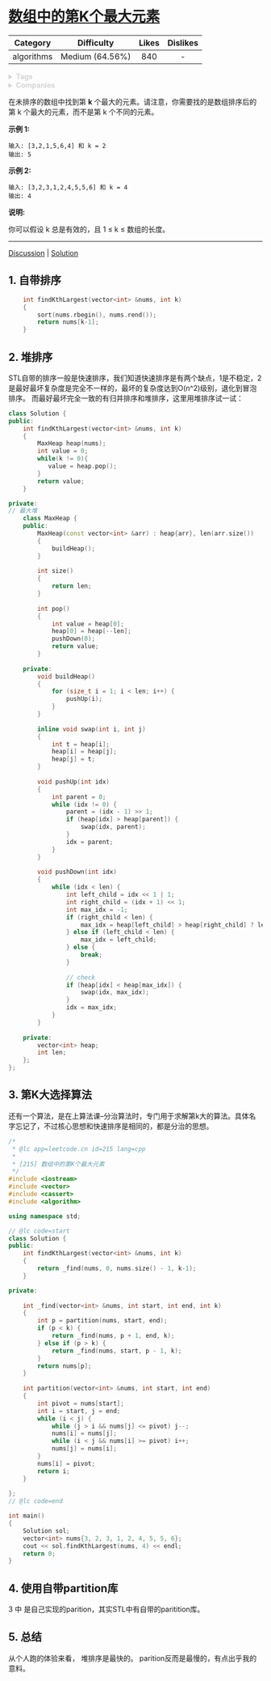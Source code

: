 # [数组中的第K个最大元素](https://leetcode-cn.com/problems/kth-largest-element-in-an-array/description/)

|  Category  |   Difficulty    | Likes | Dislikes |
| :--------: | :-------------: | :---: | :------: |
| algorithms | Medium (64.56%) |  840  |    -     |

<details style="color: rgb(212, 212, 212); font-family: -apple-system, BlinkMacSystemFont, &quot;Segoe WPC&quot;, &quot;Segoe UI&quot;, system-ui, Ubuntu, &quot;Droid Sans&quot;, sans-serif, &quot;Microsoft Yahei UI&quot;; font-size: 14px; font-style: normal; font-variant-ligatures: normal; font-variant-caps: normal; font-weight: 400; letter-spacing: normal; orphans: 2; text-align: start; text-indent: 0px; text-transform: none; white-space: normal; widows: 2; word-spacing: 0px; -webkit-text-stroke-width: 0px; text-decoration-style: initial; text-decoration-color: initial;"><summary><strong>Tags</strong></summary></details>

<details style="color: rgb(212, 212, 212); font-family: -apple-system, BlinkMacSystemFont, &quot;Segoe WPC&quot;, &quot;Segoe UI&quot;, system-ui, Ubuntu, &quot;Droid Sans&quot;, sans-serif, &quot;Microsoft Yahei UI&quot;; font-size: 14px; font-style: normal; font-variant-ligatures: normal; font-variant-caps: normal; font-weight: 400; letter-spacing: normal; orphans: 2; text-align: start; text-indent: 0px; text-transform: none; white-space: normal; widows: 2; word-spacing: 0px; -webkit-text-stroke-width: 0px; text-decoration-style: initial; text-decoration-color: initial;"><summary><strong>Companies</strong></summary></details>

在未排序的数组中找到第 **k** 个最大的元素。请注意，你需要找的是数组排序后的第 k 个最大的元素，而不是第 k 个不同的元素。

**示例 1:**

```
输入: [3,2,1,5,6,4] 和 k = 2
输出: 5
```

**示例 2:**

```
输入: [3,2,3,1,2,4,5,5,6] 和 k = 4
输出: 4
```

**说明:**

你可以假设 k 总是有效的，且 1 ≤ k ≤ 数组的长度。

------

[Discussion](https://leetcode-cn.com/problems/kth-largest-element-in-an-array/comments/) | [Solution](https://leetcode-cn.com/problems/kth-largest-element-in-an-array/solution/)

## 1. 自带排序

```c++
    int findKthLargest(vector<int> &nums, int k)
    {
        sort(nums.rbegin(), nums.rend());
        return nums[k-1];
    }
```

## 2. 堆排序

STL自带的排序一般是快速排序，我们知道快速排序是有两个缺点，1是不稳定，2是最好最坏复杂度是完全不一样的，最坏的复杂度达到O(n^2)级别，退化到冒泡排序。 而最好最坏完全一致的有归并排序和堆排序，这里用堆排序试一试：

```c++
class Solution {
public:
    int findKthLargest(vector<int> &nums, int k)
    {
        MaxHeap heap(nums);
        int value = 0;
        while(k != 0){
           value = heap.pop(); 
        }
        return value;
    }

private:
// 最大堆
    class MaxHeap {
    public:
        MaxHeap(const vector<int> &arr) : heap{arr}, len(arr.size())
        {
            buildHeap();
        }
        
        int size()
        {
            return len;
        }
        
        int pop()
        {
            int value = heap[0];
            heap[0] = heap[--len];
            pushDown(0);
            return value;
        }
    
    private:
        void buildHeap()
        {
            for (size_t i = 1; i < len; i++) {
                pushUp(i);
            }
        }
        
        inline void swap(int i, int j)
        {
            int t = heap[i];
            heap[i] = heap[j];
            heap[j] = t;
        }
        
        void pushUp(int idx)
        {
            int parent = 0;
            while (idx != 0) {
                parent = (idx - 1) >> 1;
                if (heap[idx] > heap[parent]) {
                    swap(idx, parent);
                }
                idx = parent;
            }
        }
        
        void pushDown(int idx)
        {
            while (idx < len) {
                int left_child = idx << 1 | 1;
                int right_child = (idx + 1) << 1;
                int max_idx = -1;
                if (right_child < len) {
                    max_idx = heap[left_child] > heap[right_child] ? left_child : right_child;
                } else if (left_child < len) {
                    max_idx = left_child;
                } else {
                    break;
                }
                
                // check
                if (heap[idx] < heap[max_idx]) {
                    swap(idx, max_idx);
                }
                idx = max_idx;
            }
        }
      
    private:
        vector<int> heap;
        int len;
    };
};

```

## 3. 第K大选择算法

还有一个算法，是在上算法课–分治算法时，专门用于求解第k大的算法。具体名字忘记了，不过核心思想和快速排序是相同的，都是分治的思想。

```c++
/*
 * @lc app=leetcode.cn id=215 lang=cpp
 *
 * [215] 数组中的第K个最大元素
 */
#include <iostream>
#include <vector>
#include <cassert>
#include <algorithm>

using namespace std;

// @lc code=start
class Solution {
public:
    int findKthLargest(vector<int> &nums, int k)
    {
        return _find(nums, 0, nums.size() - 1, k-1);
    }

private:
    
    int _find(vector<int> &nums, int start, int end, int k)
    {
        int p = partition(nums, start, end);
        if (p < k) {
            return _find(nums, p + 1, end, k);
        } else if (p > k) {
            return _find(nums, start, p - 1, k);
        }
        return nums[p];
    }
    
    int partition(vector<int> &nums, int start, int end)
    {
        int pivot = nums[start];
        int i = start, j = end;
        while (i < j) {
            while (j > i && nums[j] <= pivot) j--;
            nums[i] = nums[j];
            while (i < j && nums[i] >= pivot) i++;
            nums[j] = nums[i];
        }
        nums[i] = pivot;
        return i;
    }
    
};
// @lc code=end

int main()
{
    Solution sol;
    vector<int> nums{3, 2, 3, 1, 2, 4, 5, 5, 6};
    cout << sol.findKthLargest(nums, 4) << endl;
    return 0;
}

```

## 4. 使用自带partition库

3 中 是自己实现的parition，其实STL中有自带的paritition库。 

## 5. 总结

从个人跑的体验来看， 堆排序是最快的。 parition反而是最慢的，有点出乎我的意料。


